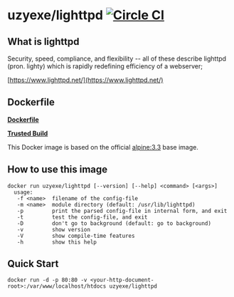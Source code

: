 # uzyexe/lighttpd [![Circle CI](https://circleci.com/gh/uzyexe/dockerfile-lighttpd.svg?style=svg)](https://circleci.com/gh/uzyexe/dockerfile-lighttpd)

## What is lighttpd

Security, speed, compliance, and flexibility -- all of these describe lighttpd (pron. lighty) which is rapidly redefining efficiency of a webserver;

[https://www.lighttpd.net/](https://www.lighttpd.net/)

## Dockerfile

[**Dockerfile**](https://github.com/uzyexe/dockerfile-lighttpd)

[**Trusted Build**](https://hub.docker.com/r/uzyexe/lighttpd/)

This Docker image is based on the official [alpine:3.3](https://hub.docker.com/_/alpine/) base image.

## How to use this image

```
docker run uzyexe/lighttpd [--version] [--help] <command> [<args>]
  usage:
   -f <name>  filename of the config-file
   -m <name>  module directory (default: /usr/lib/lighttpd)
   -p         print the parsed config-file in internal form, and exit
   -t         test the config-file, and exit
   -D         don't go to background (default: go to background)
   -v         show version
   -V         show compile-time features
   -h         show this help
```

## Quick Start

```
docker run -d -p 80:80 -v <your-http-document-root>:/var/www/localhost/htdocs uzyexe/lighttpd
```
